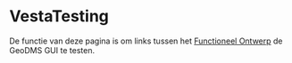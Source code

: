 # VestaTesting
De functie van deze pagina is om links tussen het <a href="https://alexander-oei.github.io/VestaTesting/docs/pbl-2017-functioneel-ontwerp-vesta-3.0_3196_destination.pdf">Functioneel Ontwerp</a> de GeoDMS GUI te testen.